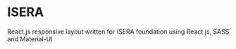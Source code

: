 # ISERA
React.js responsive layout written for ISERA foundation using React.js, SASS and Material-UI
